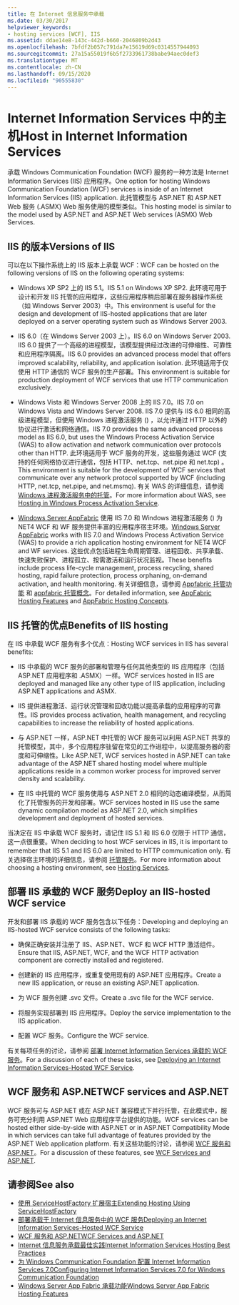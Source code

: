 ```yaml
---
title: 在 Internet 信息服务中承载
ms.date: 03/30/2017
helpviewer_keywords:
- hosting services [WCF], IIS
ms.assetid: ddae14e8-143c-442d-b660-2046809b2d43
ms.openlocfilehash: 7bfdf2b057c791da7e15619d69c0314557944093
ms.sourcegitcommit: 27a15a55019f6b5f2733961738babe94aec0def3
ms.translationtype: MT
ms.contentlocale: zh-CN
ms.lasthandoff: 09/15/2020
ms.locfileid: "90555830"
---
```

# <a name="host-in-internet-information-services"></a><span data-ttu-id="fbc46-102">Internet Information Services 中的主机</span><span class="sxs-lookup"><span data-stu-id="fbc46-102">Host in Internet Information Services</span></span>

<span data-ttu-id="fbc46-103">承载 Windows Communication Foundation (WCF) 服务的一种方法是 Internet Information Services (IIS) 应用程序。</span><span class="sxs-lookup"><span data-stu-id="fbc46-103">One option for hosting Windows Communication Foundation (WCF) services is inside of an Internet Information Services (IIS) application.</span></span> <span data-ttu-id="fbc46-104">此托管模型与 ASP.NET 和 ASP.NET Web 服务 (.ASMX) Web 服务使用的模型类似。</span><span class="sxs-lookup"><span data-stu-id="fbc46-104">This hosting model is similar to the model used by ASP.NET and ASP.NET Web services (ASMX) Web Services.</span></span>

## <a name="versions-of-iis"></a><span data-ttu-id="fbc46-105">IIS 的版本</span><span class="sxs-lookup"><span data-stu-id="fbc46-105">Versions of IIS</span></span>

<span data-ttu-id="fbc46-106">可以在以下操作系统上的 IIS 版本上承载 WCF：</span><span class="sxs-lookup"><span data-stu-id="fbc46-106">WCF can be hosted on the following versions of IIS on the following operating systems:</span></span>

- <span data-ttu-id="fbc46-107">Windows XP SP2 上的 IIS 5.1。</span><span class="sxs-lookup"><span data-stu-id="fbc46-107">IIS 5.1 on Windows XP SP2.</span></span> <span data-ttu-id="fbc46-108">此环境可用于设计和开发 IIS 托管的应用程序，这些应用程序稍后部署在服务器操作系统（如 Windows Server 2003）中。</span><span class="sxs-lookup"><span data-stu-id="fbc46-108">This environment is useful for the design and development of IIS-hosted applications that are later deployed on a server operating system such as Windows Server 2003.</span></span>

- <span data-ttu-id="fbc46-109">IIS 6.0（在 Windows Server 2003 上）。</span><span class="sxs-lookup"><span data-stu-id="fbc46-109">IIS 6.0 on Windows Server 2003.</span></span> <span data-ttu-id="fbc46-110">IIS 6.0 提供了一个高级的进程模型，该模型提供经过改进的可伸缩性、可靠性和应用程序隔离。</span><span class="sxs-lookup"><span data-stu-id="fbc46-110">IIS 6.0 provides an advanced process model that offers improved scalability, reliability, and application isolation.</span></span> <span data-ttu-id="fbc46-111">此环境适用于仅使用 HTTP 通信的 WCF 服务的生产部署。</span><span class="sxs-lookup"><span data-stu-id="fbc46-111">This environment is suitable for production deployment of WCF services that use HTTP communication exclusively.</span></span>

- <span data-ttu-id="fbc46-112">Windows Vista 和 Windows Server 2008 上的 IIS 7.0。</span><span class="sxs-lookup"><span data-stu-id="fbc46-112">IIS 7.0 on Windows Vista and Windows Server 2008.</span></span> <span data-ttu-id="fbc46-113">IIS 7.0 提供与 IIS 6.0 相同的高级进程模型，但使用 Windows 进程激活服务 () ，以允许通过 HTTP 以外的协议进行激活和网络通信。</span><span class="sxs-lookup"><span data-stu-id="fbc46-113">IIS 7.0 provides the same advanced process model as IIS 6.0, but uses the Windows Process Activation Service (WAS) to allow activation and network communication over protocols other than HTTP.</span></span> <span data-ttu-id="fbc46-114">此环境适用于 WCF 服务的开发，这些服务通过 WCF (支持的任何网络协议进行通信，包括 HTTP、net.tcp、net.pipe 和 net.tcp) 。</span><span class="sxs-lookup"><span data-stu-id="fbc46-114">This environment is suitable for the development of WCF services that communicate over any network protocol supported by WCF (including HTTP, net.tcp, net.pipe, and net.msmq).</span></span> <span data-ttu-id="fbc46-115">有关 WAS 的详细信息，请参阅 [Windows 进程激活服务中的托管](hosting-in-windows-process-activation-service.md)。</span><span class="sxs-lookup"><span data-stu-id="fbc46-115">For more information about WAS, see [Hosting in Windows Process Activation Service](hosting-in-windows-process-activation-service.md).</span></span>

- <span data-ttu-id="fbc46-116">[Windows Server AppFabric](/previous-versions/appfabric/ff384253(v=azure.10)) 使用 IIS 7.0 和 Windows 进程激活服务 () 为 NET4 WCF 和 WF 服务提供丰富的应用程序宿主环境。</span><span class="sxs-lookup"><span data-stu-id="fbc46-116">[Windows Server AppFabric](/previous-versions/appfabric/ff384253(v=azure.10)) works with IIS 7.0 and Windows Process Activation Service (WAS) to provide a rich application hosting environment for NET4 WCF and WF services.</span></span> <span data-ttu-id="fbc46-117">这些优点包括进程生命周期管理、进程回收、共享承载、快速失败保护、进程孤立、按需激活和运行状况监视。</span><span class="sxs-lookup"><span data-stu-id="fbc46-117">These benefits include process life-cycle management, process recycling, shared hosting, rapid failure protection, process orphaning, on-demand activation, and health monitoring.</span></span> <span data-ttu-id="fbc46-118">有关详细信息，请参阅 [Appfabric 托管功能](/previous-versions/appfabric/ee677189(v=azure.10)) 和 [appfabric 托管概念](/previous-versions/appfabric/ee677371(v=azure.10))。</span><span class="sxs-lookup"><span data-stu-id="fbc46-118">For detailed information, see [AppFabric Hosting Features](/previous-versions/appfabric/ee677189(v=azure.10)) and [AppFabric Hosting Concepts](/previous-versions/appfabric/ee677371(v=azure.10)).</span></span>

## <a name="benefits-of-iis-hosting"></a><span data-ttu-id="fbc46-119">IIS 托管的优点</span><span class="sxs-lookup"><span data-stu-id="fbc46-119">Benefits of IIS hosting</span></span>

<span data-ttu-id="fbc46-120">在 IIS 中承载 WCF 服务有多个优点：</span><span class="sxs-lookup"><span data-stu-id="fbc46-120">Hosting WCF services in IIS has several benefits:</span></span>

- <span data-ttu-id="fbc46-121">IIS 中承载的 WCF 服务的部署和管理与任何其他类型的 IIS 应用程序（包括 ASP.NET 应用程序和 .ASMX）一样。</span><span class="sxs-lookup"><span data-stu-id="fbc46-121">WCF services hosted in IIS are deployed and managed like any other type of IIS application, including ASP.NET applications and ASMX.</span></span>

- <span data-ttu-id="fbc46-122">IIS 提供进程激活、运行状况管理和回收功能以提高承载的应用程序的可靠性。</span><span class="sxs-lookup"><span data-stu-id="fbc46-122">IIS provides process activation, health management, and recycling capabilities to increase the reliability of hosted applications.</span></span>

- <span data-ttu-id="fbc46-123">与 ASP.NET 一样，ASP.NET 中托管的 WCF 服务可以利用 ASP.NET 共享的托管模型，其中，多个应用程序驻留在常见的工作进程中，以提高服务器的密度和可伸缩性。</span><span class="sxs-lookup"><span data-stu-id="fbc46-123">Like ASP.NET, WCF services hosted in ASP.NET can take advantage of the ASP.NET shared hosting model where multiple applications reside in a common worker process for improved server density and scalability.</span></span>

- <span data-ttu-id="fbc46-124">在 IIS 中托管的 WCF 服务使用与 ASP.NET 2.0 相同的动态编译模型，从而简化了托管服务的开发和部署。</span><span class="sxs-lookup"><span data-stu-id="fbc46-124">WCF services hosted in IIS use the same dynamic compilation model as ASP.NET 2.0, which simplifies development and deployment of hosted services.</span></span>

<span data-ttu-id="fbc46-125">当决定在 IIS 中承载 WCF 服务时，请记住 IIS 5.1 和 IIS 6.0 仅限于 HTTP 通信，这一点很重要。</span><span class="sxs-lookup"><span data-stu-id="fbc46-125">When deciding to host WCF services in IIS, it is important to remember that IIS 5.1 and IIS 6.0 are limited to HTTP communication only.</span></span> <span data-ttu-id="fbc46-126">有关选择宿主环境的详细信息，请参阅 [托管服务](../hosting-services.md)。</span><span class="sxs-lookup"><span data-stu-id="fbc46-126">For more information about choosing a hosting environment, see [Hosting Services](../hosting-services.md).</span></span>

## <a name="deploy-an-iis-hosted-wcf-service"></a><span data-ttu-id="fbc46-127">部署 IIS 承载的 WCF 服务</span><span class="sxs-lookup"><span data-stu-id="fbc46-127">Deploy an IIS-hosted WCF service</span></span>

<span data-ttu-id="fbc46-128">开发和部署 IIS 承载的 WCF 服务包含以下任务：</span><span class="sxs-lookup"><span data-stu-id="fbc46-128">Developing and deploying an IIS-hosted WCF service consists of the following tasks:</span></span>

- <span data-ttu-id="fbc46-129">确保正确安装并注册了 IIS、ASP.NET、WCF 和 WCF HTTP 激活组件。</span><span class="sxs-lookup"><span data-stu-id="fbc46-129">Ensure that IIS, ASP.NET, WCF, and the WCF HTTP activation component are correctly installed and registered.</span></span>

- <span data-ttu-id="fbc46-130">创建新的 IIS 应用程序，或重复使用现有的 ASP.NET 应用程序。</span><span class="sxs-lookup"><span data-stu-id="fbc46-130">Create a new IIS application, or reuse an existing ASP.NET application.</span></span>

- <span data-ttu-id="fbc46-131">为 WCF 服务创建 .svc 文件。</span><span class="sxs-lookup"><span data-stu-id="fbc46-131">Create a .svc file for the WCF service.</span></span>

- <span data-ttu-id="fbc46-132">将服务实现部署到 IIS 应用程序。</span><span class="sxs-lookup"><span data-stu-id="fbc46-132">Deploy the service implementation to the IIS application.</span></span>

- <span data-ttu-id="fbc46-133">配置 WCF 服务。</span><span class="sxs-lookup"><span data-stu-id="fbc46-133">Configure the WCF service.</span></span>

<span data-ttu-id="fbc46-134">有关每项任务的讨论，请参阅 [部署 Internet Information Services 承载的 WCF 服务](deploying-an-internet-information-services-hosted-wcf-service.md)。</span><span class="sxs-lookup"><span data-stu-id="fbc46-134">For a discussion of each of these tasks, see [Deploying an Internet Information Services-Hosted WCF Service](deploying-an-internet-information-services-hosted-wcf-service.md).</span></span>

## <a name="wcf-services-and-aspnet"></a><span data-ttu-id="fbc46-135">WCF 服务和 ASP.NET</span><span class="sxs-lookup"><span data-stu-id="fbc46-135">WCF services and ASP.NET</span></span>

<span data-ttu-id="fbc46-136">WCF 服务可与 ASP.NET 或在 ASP.NET 兼容模式下并行托管，在此模式中，服务可充分利用 ASP.NET Web 应用程序平台提供的功能。</span><span class="sxs-lookup"><span data-stu-id="fbc46-136">WCF services can be hosted either side-by-side with ASP.NET or in ASP.NET Compatibility Mode in which services can take full advantage of features provided by the ASP.NET Web application platform.</span></span> <span data-ttu-id="fbc46-137">有关这些功能的讨论，请参阅 [WCF 服务和 ASP.NET](wcf-services-and-aspnet.md)。</span><span class="sxs-lookup"><span data-stu-id="fbc46-137">For a discussion of these features, see [WCF Services and ASP.NET](wcf-services-and-aspnet.md).</span></span>

## <a name="see-also"></a><span data-ttu-id="fbc46-138">请参阅</span><span class="sxs-lookup"><span data-stu-id="fbc46-138">See also</span></span>

- [<span data-ttu-id="fbc46-139">使用 ServiceHostFactory 扩展宿主</span><span class="sxs-lookup"><span data-stu-id="fbc46-139">Extending Hosting Using ServiceHostFactory</span></span>](../extending/extending-hosting-using-servicehostfactory.md)
- [<span data-ttu-id="fbc46-140">部署承载于 Internet 信息服务中的 WCF 服务</span><span class="sxs-lookup"><span data-stu-id="fbc46-140">Deploying an Internet Information Services-Hosted WCF Service</span></span>](deploying-an-internet-information-services-hosted-wcf-service.md)
- [<span data-ttu-id="fbc46-141">WCF 服务和 ASP.NET</span><span class="sxs-lookup"><span data-stu-id="fbc46-141">WCF Services and ASP.NET</span></span>](wcf-services-and-aspnet.md)
- [<span data-ttu-id="fbc46-142">Internet 信息服务承载最佳实践</span><span class="sxs-lookup"><span data-stu-id="fbc46-142">Internet Information Services Hosting Best Practices</span></span>](internet-information-services-hosting-best-practices.md)
- [<span data-ttu-id="fbc46-143">为 Windows Communication Foundation 配置 Internet Information Services 7.0</span><span class="sxs-lookup"><span data-stu-id="fbc46-143">Configuring Internet Information Services 7.0 for Windows Communication Foundation</span></span>](configuring-iis-for-wcf.md)
- <span data-ttu-id="fbc46-144">[Windows Server App Fabric 承载功能](/previous-versions/appfabric/ee677189(v=azure.10))</span><span class="sxs-lookup"><span data-stu-id="fbc46-144">[Windows Server App Fabric Hosting Features](/previous-versions/appfabric/ee677189(v=azure.10))</span></span>
